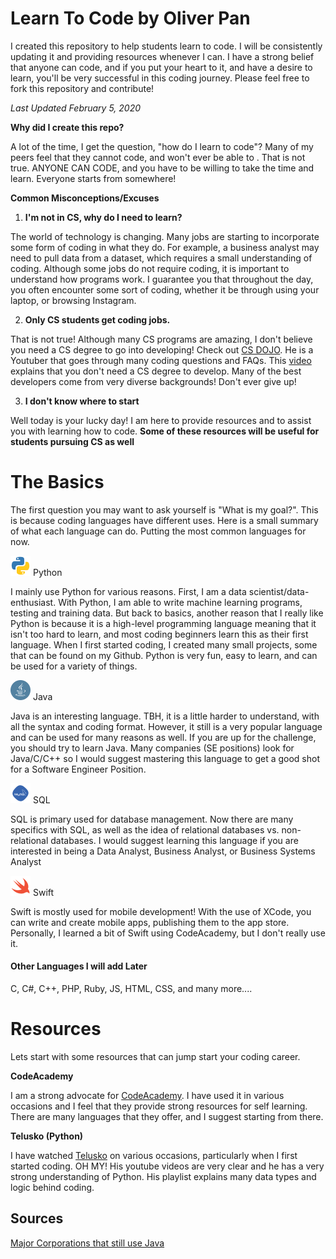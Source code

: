 # Learn To Code by Oliver Pan

I created this repository to help students learn to code. I will be consistently updating it and providing resources whenever I can. I have a strong belief that anyone can code, and if you put your heart to it, and have a desire to learn, you'll be very successful in this coding journey. Please feel free to fork this repository and contribute!

*Last Updated February 5, 2020*

**Why did I create this repo?**

A lot of the time, I get the question, "how do I learn to code"? Many of my peers feel that they cannot code, and won't ever be able to . That is not true. ANYONE CAN CODE, and you have to be willing to take the time and learn. Everyone starts from somewhere!

**Common Misconceptions/Excuses**

1. **I'm not in CS, why do I need to learn?**

The world of technology is changing. Many jobs are starting to incorporate some form of coding in what they do. For example, a business analyst may need to pull data from a dataset, which requires a small understanding of coding. Although some jobs do not require coding, it is important to understand how programs work. I guarantee you that throughout the day, you often encounter some sort of coding, whether it be through using your laptop, or browsing Instagram.

2. **Only CS students get coding jobs.**

That is not true! Although many CS programs are amazing, I don't believe you need a CS degree to go into developing! Check out [CS DOJO](https://www.youtube.com/channel/UCxX9wt5FWQUAAz4UrysqK9A). He is a Youtuber that goes through many coding questions and FAQs. This [video](https://www.youtube.com/watch?v=UPO-9iMjBpc) explains that you don't need a CS degree to develop. Many of the best developers come from very diverse backgrounds! Don't ever give up!

3. **I don't know where to start**

Well today is your lucky day! I am here to provide resources and to assist you with learning how to code. **Some of these resources will be useful for students pursuing CS as well**

# The Basics

The first question you may want to ask yourself is "What is my goal?". This is because coding languages have different uses. Here is a small summary of what each language can do. Putting the most common languages for now.

![alt text](https://github.com/oliverkpan/LearnToCode/blob/master/images/python.png) Python

I mainly use Python for various reasons. First, I am a data scientist/data-enthusiast. With Python, I am able to write machine learning programs, testing and training data. But back to basics, another reason that I really like Python is because it is a high-level programming language meaning that it isn't too hard to learn, and most coding beginners learn this as their first language. 
When I first started coding, I created many small projects, some that can be found on my Github. Python is very fun, easy to learn, and can be used for a variety of things.

![alt text](https://github.com/oliverkpan/LearnToCode/blob/master/images/java.png) Java

Java is an interesting language. TBH, it is a little harder to understand, with all the syntax and coding format. However, it still is a very popular language and can be used for many reasons as well. If you are up for the challenge, you should try to learn Java. Many companies (SE positions) look for Java/C/C++ so I would suggest mastering this language to get a good shot for a Software Engineer Position.

![alt text](https://github.com/oliverkpan/LearnToCode/blob/master/images/sql.png) SQL

SQL is primary used for database management. Now there are many specifics with SQL, as well as the idea of relational databases vs. non-relational databases. I would suggest learning this language if you are interested in being a Data Analyst, Business Analyst, or Business Systems Analyst

![alt text](https://github.com/oliverkpan/LearnToCode/blob/master/images/swift.png) Swift
  
Swift is mostly used for mobile development! With the use of XCode, you can write and create mobile apps, publishing them to the app store. Personally, I learned a bit of Swift using CodeAcademy, but I don't really use it. 

#### Other Languages I will add Later

C, C#, C++, PHP, Ruby, JS, HTML, CSS, and many more....






















# Resources

Lets start with some resources that can jump start your coding career.

**CodeAcademy**

I am a strong advocate for [CodeAcademy](https://www.codecademy.com/). I have used it in various occasions and I feel that they provide strong resources for self learning. There are many languages that they offer, and I suggest starting from there.

**Telusko (Python)**

I have watched [Telusko](https://www.youtube.com/user/javaboynavin) on various occasions, particularly when I first started coding. OH MY! His youtube videos are very clear and he has a very strong understanding of Python. His playlist explains many data types and logic behind coding.




## Sources

[Major Corporations that still use Java](https://www.freelancinggig.com/blog/2018/08/29/what-big-companies-still-code-in-java-do-major-corporations-still-use-java/)
